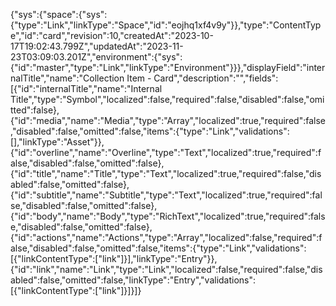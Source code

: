 {"sys":{"space":{"sys":{"type":"Link","linkType":"Space","id":"eojhq1xf4v9y"}},"type":"ContentType","id":"card","revision":10,"createdAt":"2023-10-17T19:02:43.799Z","updatedAt":"2023-11-23T03:09:03.201Z","environment":{"sys":{"id":"master","type":"Link","linkType":"Environment"}}},"displayField":"internalTitle","name":"Collection Item - Card","description":"","fields":[{"id":"internalTitle","name":"Internal Title","type":"Symbol","localized":false,"required":false,"disabled":false,"omitted":false},{"id":"media","name":"Media","type":"Array","localized":true,"required":false,"disabled":false,"omitted":false,"items":{"type":"Link","validations":[],"linkType":"Asset"}},{"id":"overline","name":"Overline","type":"Text","localized":true,"required":false,"disabled":false,"omitted":false},{"id":"title","name":"Title","type":"Text","localized":true,"required":false,"disabled":false,"omitted":false},{"id":"subtitle","name":"Subtitle","type":"Text","localized":true,"required":false,"disabled":false,"omitted":false},{"id":"body","name":"Body","type":"RichText","localized":true,"required":false,"disabled":false,"omitted":false},{"id":"actions","name":"Actions","type":"Array","localized":false,"required":false,"disabled":false,"omitted":false,"items":{"type":"Link","validations":[{"linkContentType":["link"]}],"linkType":"Entry"}},{"id":"link","name":"Link","type":"Link","localized":false,"required":false,"disabled":false,"omitted":false,"linkType":"Entry","validations":[{"linkContentType":["link"]}]}]}
